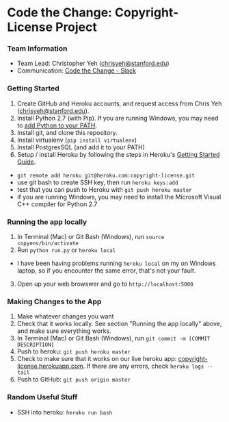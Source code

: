 Code the Change: Copyright-License Project
=======

### Team Information
  * Team Lead: Christopher Yeh (chrisyeh@stanford.edu)
  * Communication: [Code the Change - Slack](http://codethechange.slack.com)

### Getting Started
1. Create GitHub and Heroku accounts, and request access from Chris Yeh (chrisyeh@stanford.edu).
2. Install Python 2.7 (with Pip). If you are running Windows, you may need to [add Python to your PATH](http://superuser.com/questions/143119/how-to-add-python-to-the-windows-path).
3. Install git, and clone this repository.
4. Install virtualenv (`pip install virtualenv`)
5. Install PostgresSQL (and add it to your PATH)
6. Setup / install Heroku by following the steps in Heroku's [Getting Started Guide](https://devcenter.heroku.com/articles/getting-started-with-python).
  * `git remote add heroku git@heroku.com:copyright-license.git`
  * use git bash to create SSH key, then run `heroku keys:add`
  * test that you can push to Heroku with `git push heroku master`
  * if you are running Windows, you may need to install the Microsoft Visual C++ compiler for Python 2.7

### Running the app locally
1. In Terminal (Mac) or Git Bash (Windows), run `source copyenv/bin/activate`
2. Run `python run.py` or `heroku local`
  * I have been having problems running `heroku local` on my on Windows laptop, so if you encounter the same error, that's not your fault.
3. Open up your web browswer and go to `http://localhost:5000`

### Making Changes to the App
1. Make whatever changes you want
2. Check that it works locally. See section "Running the app locally" above, and make sure everything works.
3. In Terminal (Mac) or Git Bash (Windows), run `git commit -m [COMMIT DESCRIPTION]`
4. Push to heroku: `git push heroku master`
5. Check to make sure that it works on our live heroku app: [copyright-license.herokuapp.com](http://copyright-license.herokuapp.com/). If there are any errors, check `heroku logs --tail`
6. Push to GitHub: `git push origin master`

### Random Useful Stuff
* SSH into heroku: `heroku run bash`